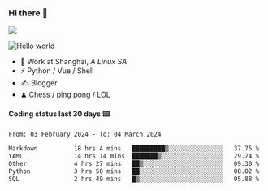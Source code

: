 ### Hi there 👋
![](https://komarev.com/ghpvc/?username=Xuhandsome)


<img src="https://github-readme-stats.vercel.app/api?username=XuHandsome&show_icons=true&theme=merko" alt="Hello world">

<br/>

- 🍻  Work at Shanghai, _A Linux SA_
- ⚡  Python / Vue / Shell
- ✍️  Blogger
- ♟  Chess / ping pong / LOL

#### Coding status last 30 days ⌨️

<!--START_SECTION:waka-->

```txt
From: 03 February 2024 - To: 04 March 2024

Markdown          18 hrs 4 mins   █████████▒░░░░░░░░░░░░░░░   37.75 %
YAML              14 hrs 14 mins  ███████▒░░░░░░░░░░░░░░░░░   29.74 %
Other             4 hrs 27 mins   ██▒░░░░░░░░░░░░░░░░░░░░░░   09.30 %
Python            3 hrs 50 mins   ██░░░░░░░░░░░░░░░░░░░░░░░   08.02 %
SQL               2 hrs 49 mins   █▒░░░░░░░░░░░░░░░░░░░░░░░   05.88 %
```

<!--END_SECTION:waka-->
